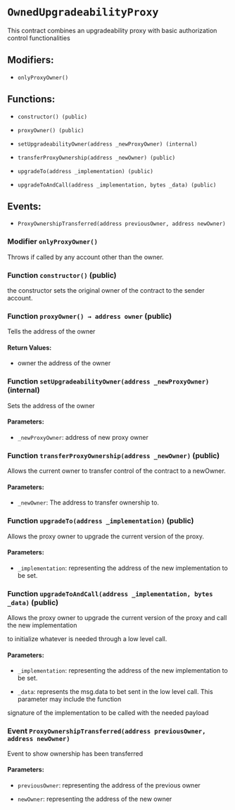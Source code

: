 # `OwnedUpgradeabilityProxy`

This contract combines an upgradeability proxy with basic authorization control functionalities

## Modifiers:

- `onlyProxyOwner()`

## Functions:

- `constructor() (public)`

- `proxyOwner() (public)`

- `setUpgradeabilityOwner(address _newProxyOwner) (internal)`

- `transferProxyOwnership(address _newOwner) (public)`

- `upgradeTo(address _implementation) (public)`

- `upgradeToAndCall(address _implementation, bytes _data) (public)`

## Events:

- `ProxyOwnershipTransferred(address previousOwner, address newOwner)`

### Modifier `onlyProxyOwner()`

Throws if called by any account other than the owner.

### Function `constructor()` (public)

the constructor sets the original owner of the contract to the sender account.

### Function `proxyOwner() → address owner` (public)

Tells the address of the owner

#### Return Values:

- owner the address of the owner

### Function `setUpgradeabilityOwner(address _newProxyOwner)` (internal)

Sets the address of the owner

#### Parameters:

- `_newProxyOwner`: address of new proxy owner

### Function `transferProxyOwnership(address _newOwner)` (public)

Allows the current owner to transfer control of the contract to a newOwner.

#### Parameters:

- `_newOwner`: The address to transfer ownership to.

### Function `upgradeTo(address _implementation)` (public)

Allows the proxy owner to upgrade the current version of the proxy.

#### Parameters:

- `_implementation`: representing the address of the new implementation to be set.

### Function `upgradeToAndCall(address _implementation, bytes _data)` (public)

Allows the proxy owner to upgrade the current version of the proxy and call the new implementation

to initialize whatever is needed through a low level call.

#### Parameters:

- `_implementation`: representing the address of the new implementation to be set.

- `_data`: represents the msg.data to bet sent in the low level call. This parameter may include the function

signature of the implementation to be called with the needed payload

### Event `ProxyOwnershipTransferred(address previousOwner, address newOwner)`

Event to show ownership has been transferred

#### Parameters:

- `previousOwner`: representing the address of the previous owner

- `newOwner`: representing the address of the new owner
